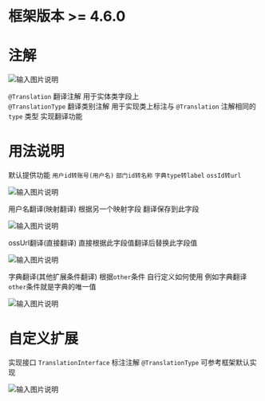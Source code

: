 # 框架版本 >= 4.6.0
# 注解

![输入图片说明](https://foruda.gitee.com/images/1675575648043199227/d04b3e21_1766278.png "屏幕截图")

`@Translation` 翻译注解 用于实体类字段上<br>
`@TranslationType` 翻译类别注解 用于实现类上标注与 `@Translation` 注解相同的 `type` 类型 实现翻译功能


# 用法说明

默认提供功能 `用户id转账号(用户名)` `部门id转名称` `字典type转label` `ossId转url`

![输入图片说明](https://foruda.gitee.com/images/1675575977860232549/143b74f8_1766278.png "屏幕截图")

用户名翻译(映射翻译) 根据另一个映射字段 翻译保存到此字段

![输入图片说明](https://foruda.gitee.com/images/1675576044011477847/13eb9f57_1766278.png "屏幕截图")

ossUrl翻译(直接翻译) 直接根据此字段值翻译后替换此字段值

![输入图片说明](https://foruda.gitee.com/images/1675576265894720924/70792f66_1766278.png "屏幕截图")

字典翻译(其他扩展条件翻译) 根据`other`条件 自行定义如何使用 例如字典翻译`other`条件就是字典的唯一值

![输入图片说明](https://foruda.gitee.com/images/1675576391012282823/f95c5d78_1766278.png "屏幕截图")

# 自定义扩展

实现接口 `TranslationInterface` 标注注解 `@TranslationType` 可参考框架默认实现

![输入图片说明](https://foruda.gitee.com/images/1676735436673932715/c3caa8d7_1766278.png "屏幕截图")
